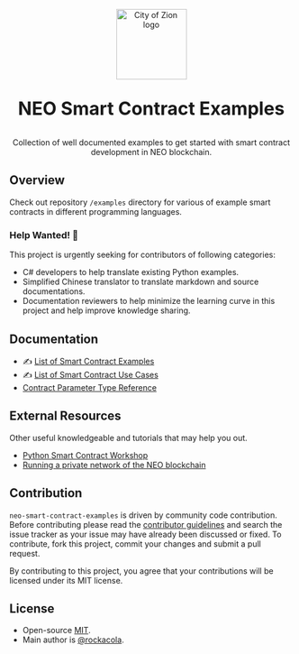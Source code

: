 <p align="center">
  <img 
    src="http://res.cloudinary.com/vidsy/image/upload/v1503160820/CoZ_Icon_DARKBLUE_200x178px_oq0gxm.png" 
    width="125px"
    alt="City of Zion logo">
</p>

<p align="center" style="font-size: 32px;">
  <strong>NEO Smart Contract Examples</strong>
</p>

<p align="center">
  Collection of well documented examples to get started with smart contract development in NEO blockchain.
</p>

## Overview

Check out repository `/examples` directory for various of example smart contracts in different programming languages.

### Help Wanted! 🙏

This project is urgently seeking for contributors of following categories:

* C# developers to help translate existing Python examples.
* Simplified Chinese translator to translate markdown and source documentations.
* Documentation reviewers to help minimize the learning curve in this project and help improve knowledge sharing.

## Documentation

* ✍️ [List of Smart Contract Examples](docs/list-examples.md)
* ✍️ [List of Smart Contract Use Cases](docs/list-use-cases.md)
* [Contract Parameter Type Reference](docs/contract-parameter-type.md)

## External Resources

Other useful knowledgeable and tutorials that may help you out.

* [Python Smart Contract Workshop](https://github.com/CityOfZion/python-smart-contract-workshop)
* [Running a private network of the NEO blockchain](https://medium.com/proof-of-working/how-to-run-a-private-network-of-the-neo-blockchain-d83004557359)

## Contribution

`neo-smart-contract-examples` is driven by community code contribution. Before contributing please read the [contributor guidelines](.github/CONTRIBUTING.md) and search the issue tracker as your issue may have already been discussed or fixed. To contribute, fork this project, commit your changes and submit a pull request.

By contributing to this project, you agree that your contributions will be licensed under its MIT license.

## License

* Open-source [MIT](LICENSE.md).
* Main author is [@rockacola](https://github.com/rockacola).
